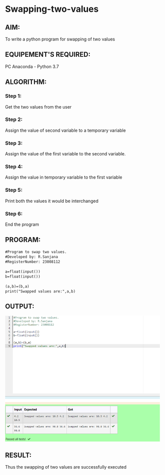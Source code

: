 # Swapping-two-values
## AIM:
To write a python program for swapping of two values
## EQUIPEMENT'S REQUIRED: 
PC
Anaconda - Python 3.7
## ALGORITHM: 
### Step 1:
Get the two values from the user
### Step 2: 
Assign the value of second variable to a temporary variable 
### Step 3: 
Assign the value of the first variable to the second variable.
### Step 4:  
Assign the value in temporary variable to the first variable
### Step 5: 
Print both the values it would be interchanged
### Step 6: 
End the program
## PROGRAM:
```
#Program to swap two values.
#Developed by: R.Sanjana
#RegisterNumber: 23008112

a=float(input())
b=float(input())

(a,b)=(b,a)
print("Swapped values are:",a,b)

```
## OUTPUT:
![output](/swapoutput.png)

## RESULT:
Thus the swapping of two values are successfully executed
